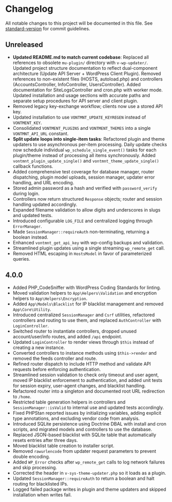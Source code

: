 # Changelog

All notable changes to this project will be documented in this file.
See [standard-version](https://github.com/conventional-changelog/standard-version) for commit guidelines.

## Unreleased
- **Updated README.md to match current codebase**: Replaced all references to obsolete `mu-plugin/` directory with `v-wp-updater/`. Updated project structure documentation to reflect dual-component architecture (Update API Server + WordPress Client Plugin). Removed references to non-existent files (HOSTS, autoload.php) and controllers (AccountsController, InfoController, UsersController). Added documentation for SiteLogsController and cron.php with worker mode. Updated installation and usage sections with accurate paths and separate setup procedures for API server and client plugin.
- Removed legacy key-exchange workflow; clients now use a stored API key.
- Updated installation to use `VONTMNT_UPDATE_KEYREGEN` instead of `VONTMENT_KEY`.
- Consolidated `VONTMENT_PLUGINS` and `VONTMENT_THEMES` into a single `VONTMNT_API_URL` constant.
- **Split update loops into single-item tasks**: Refactored plugin and theme updaters to use asynchronous per-item processing. Daily update checks now schedule individual `wp_schedule_single_event()` tasks for each plugin/theme instead of processing all items synchronously. Added `vontmnt_plugin_update_single()` and `vontmnt_theme_update_single()` callback functions.
- Added comprehensive test coverage for database manager, router dispatching, plugin model uploads, session manager, updater error handling, and URL encoding.
- Stored admin password as a hash and verified with `password_verify` during login.
- Controllers now return structured `Response` objects; router and session handling updated accordingly.
- Expanded filename validation to allow digits and underscores in slugs and updated tests.
- Introduced configurable `LOG_FILE` and centralized logging through `ErrorManager`.
- Made `SessionManager::requireAuth` non-terminating, returning a boolean instead.
- Enhanced `vontmnt_get_api_key` with wp-config backups and validation.
- Streamlined plugin updates using a single streaming `wp_remote_get` call.
- Removed HTML escaping in `HostsModel` in favor of parameterized queries.

## 4.0.0
- Added PHP_CodeSniffer with WordPress Coding Standards for linting.
- Moved validation helpers to `App\Helpers\Validation` and encryption helpers to `App\Helpers\Encryption`.
- Added `App\Models\Blacklist` for IP blacklist management and removed `App\Core\Utility`.
- Introduced centralized `SessionManager` and `Csrf` utilities, refactored controllers and routing to use them, and replaced `AuthController` with `LoginController`.
- Switched router to instantiate controllers, dropped unused account/user/info routes, and added `/api` endpoint.
- Updated `LoginController` to render views through `$this` instead of creating a new instance.
- Converted controllers to instance methods using `$this->render` and removed the feeds controller and route.
- Refined router dispatch to include HTTP method and validate API requests before enforcing authentication.
- Streamlined session validation to check only timeout and user agent, moved IP blacklist enforcement to authentication, and added unit tests for session expiry, user-agent changes, and blacklist handling.
- Refactored router into a singleton and documented root URL redirection to `/home`.
- Restricted table generation helpers in controllers and `SessionManager::isValid` to internal use and updated tests accordingly.
- Fixed PHPStan reported issues by initializing variables, adding explicit type annotations, and excluding vendor code from analysis.
- Introduced SQLite persistence using Doctrine DBAL with install and cron scripts, and migrated models and controllers to use the database.
- Replaced JSON-based blacklist with SQLite table that automatically resets entries after three days.
- Moved blacklist table creation to installer script.
- Removed `rawurlencode` from updater request parameters to prevent double encoding.
- Added `WP_Error` checks after `wp_remote_get` calls to log network failures and skip processing.
- Corrected the header in `v-sys-theme-updater.php` so it loads as a plugin.
- Updated `SessionManager::requireAuth` to return a boolean and halt routing for blacklisted IPs.
- Logged failed package writes in plugin and theme updaters and skipped installation when writes fail.
